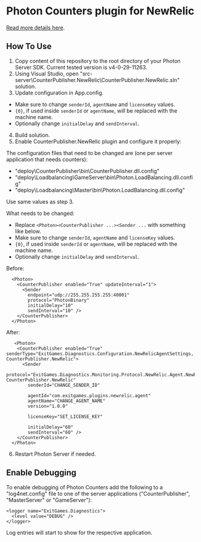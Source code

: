 # Photon Counters plugin for NewRelic

[Read more details here](https://doc.photonengine.com/en-us/server/current/performance/photon-counters#_usage_newrelic).

## How To Use

1. Copy content of this repository to the root directory of your Photon Server SDK. Current tested version is v4-0-29-11263.
2. Using Visual Studio, open "src-server\CounterPublisher.NewRelic\CounterPublisher.NewRelic.sln" solution.
3. Update configuration in App.config.

  - Make sure to change `senderId`, `agentName` and `licenseKey` values.
  - `{0}`, if used inside `senderId` or `agentName`, will be replaced with the machine name.
  - Optionally change `initialDelay` and `sendInterval`.
4. Build solution.
5. Enable CounterPublisher.NewRelic plugin and configure it properly:

  The configuration files that need to be changed are (one per server application that needs counters):

  - "deploy\CounterPublisher\bin\CounterPublisher.dll.config"
  - "deploy\Loadbalancing\GameServer\bin\Photon.LoadBalancing.dll.config"
  - "deploy\Loadbalancing\Master\bin\Photon.LoadBalancing.dll.config"

  Use same values as step 3.

  What needs to be changed:

  - Replace `<Photon><CounterPublisher ...><Sender ...` with something like below.
  - Make sure to change `senderId`, `agentName` and `licenseKey` values.
  - `{0}`, if used inside `senderId` or `agentName`, will be replaced with the machine name.
  - Optionally change `initialDelay` and `sendInterval`.

  Before:

  ```
    <Photon>
      <CounterPublisher enabled="True" updateInterval="1">
        <Sender
          endpoint="udp://255.255.255.255:40001"
          protocol="PhotonBinary"
          initialDelay="10"
          sendInterval="10" />
      </CounterPublisher>
    </Photon>
  ```

  After:

  ```
     <Photon>
      <CounterPublisher enabled="True" senderType="ExitGames.Diagnostics.Configuration.NewRelicAgentSettings, CounterPublisher.NewRelic">
        <Sender
          protocol="ExitGames.Diagnostics.Monitoring.Protocol.NewRelic.Agent.NewRelicWriter, CounterPublisher.NewRelic"
          senderId="CHANGE_SENDER_ID"

          agentId="com.exitgames.plugins.newrelic.agent"
          agentName="CHANGE_AGENT_NAME"
          version="1.0.0"

          licenseKey="SET_LICENSE_KEY" 

          initialDelay="60"
          sendInterval="60" />
      </CounterPublisher>
    </Photon>
  ```

6. Restart Photon Server if needed.

## Enable Debugging

To enable debugging of Photon Counters add the following to a "log4net.config" file to one of the server applications ("CounterPublisher", "MasterServer" or "GameServer"):

```
<logger name="ExitGames.Diagnostics">
  <level value="DEBUG" />    
</logger>
```

Log entries will start to show for the respective application.
